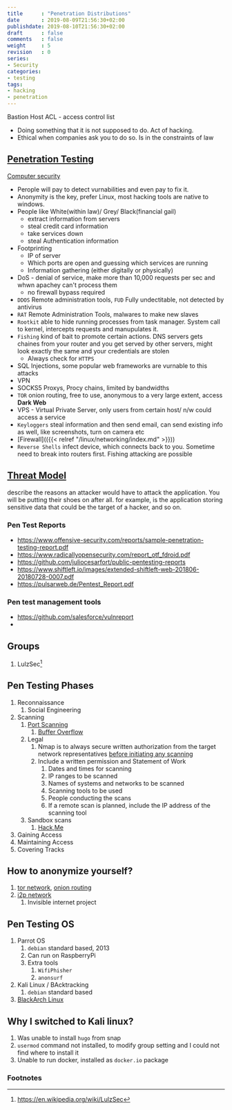 ```yaml
---
title      : "Penetration Distributions"
date       : 2019-08-09T21:56:30+02:00
publishdate: 2019-08-10T21:56:30+02:00
draft      : false
comments   : false
weight     : 5
revision   : 0
series:
- Security
categories:
- testing
tags:
- hacking
- penetration
---
```


Bastion Host
ACL - access control list
<!-- more -->

- Doing something that it is not supposed to do. Act of hacking.
- Ethical when companies ask you to do so. Is in the constraints of law

## [Penetration Testing](https://en.wikipedia.org/wiki/Penetration_test)

[Computer security](https://en.wikipedia.org/wiki/Computer_security)

- Perople will pay to detect vurnabilities and even pay to fix it.
- Anonymity is the key, prefer Linux, most hacking tools are native to windows.
- People like White(within law)/ Grey/ Black(financial gail)
  - extract information from servers
  - steal credit card information
  - take services down
  - steal Authentication information
- Footprinting
  - IP of server
  - Which ports are open and guessing which services are running
  - Information gathering (either digitally or physically)
- DoS - denial of service, make more than 10,000 requests per sec and whwn apachey can't process them
  - no firewall bypass required
- `DDOS` Remote administration tools, `FUD` Fully undectitable, not detected by antivirus
- `RAT` Remote Administration Tools, malwares to make new slaves
- `Rootkit` able to hide running processes from task manager. System call to kernel, intercepts requests and manupulates it.
- `Fishing` kind of bait to promote certain actions. DNS servers gets chaines from your router and you get served by other servers, might look exactly the same and your credentials are stolen
  - Always check for `HTTPS`
- SQL Injections, some popular web frameworks are vurnable to this attacks
- VPN
- SOCKS5 Proxys, Procy chains, limited by bandwidths
- `TOR` onion routing, free to use, anonymous to a very large extent, access **Dark Web**
- VPS - Virtual Private Server, only users from certain host/ n/w could access a service
- `Keyloggers` steal information and then send email, can send existing info as well, like screenshots, turn on camera etc
- [Firewall](({{< relref "/linux/networking/index.md" >}}))
- `Reverse Shells` infect device, which connects back to you. Sometime need to break into routers first. Fishing attacking are possible

## [Threat Model](https://en.wikipedia.org/wiki/Threat_model)

describe the reasons an attacker would have to attack the application. You will be putting their shoes on after all.
for example, is the application storing sensitive data that could be the target of a hacker, and so on.


### Pen Test Reports

* https://www.offensive-security.com/reports/sample-penetration-testing-report.pdf
* https://www.radicallyopensecurity.com/report_otf_fdroid.pdf
* https://github.com/juliocesarfort/public-pentesting-reports
* https://www.shiftleft.io/images/extended-shiftleft-web-201806-20180728-0007.pdf
* https://pulsarweb.de/Pentest_Report.pdf

### Pen test management tools

* https://github.com/salesforce/vulnreport
* 
## Groups

1. LulzSec[^1]

## Pen Testing Phases

1. Reconnaissance
   1. Social Engineering
2. Scanning
   1. [Port Scanning](https://en.wikipedia.org/wiki/Port_scanner)
      1. [Buffer Overflow](https://en.wikipedia.org/wiki/Buffer_overflow)
   2. Legal
      1. Nmap is to always secure written authorization from the target network representatives [before initiating any scanning](https://nmap.org/book/legal-issues.html)
      2. Include a written permission and Statement of Work
         1. Dates and times for scanning
         2. IP ranges to be scanned
         3. Names of systems and networks to be scanned
         4. Scanning tools to be used
         5. People conducting the scans
         6. If a remote scan is planned, include the IP address of the scanning tool
   3. Sandbox scans
      1. [Hack,Me](https://hack.me/)
3. Gaining Access
4. Maintaining Access
5. Covering Tracks



## How to anonymize yourself?

1. [tor network](https://en.wikipedia.org/wiki/Tor_(anonymity_network)), [onion routing](https://en.wikipedia.org/wiki/Onion_routing)
2. [i2p network](https://en.wikipedia.org/wiki/I2P)
   1. Invisible internet project

## Pen Testing OS

1. Parrot OS
   1. `debian` standard based, 2013
   2. Can run on RaspberryPi
   3. Extra tools
      1. `WifiPhisher`
      2. `anonsurf`
2. Kali Linux / BAcktracking
   1. `debian` standard based
3. [BlackArch Linux](https://blackarch.org/)

## Why I switched to Kali linux?

1. Was unable to install `hugo` from snap
2. `usermod` command not installed, to modify group setting and I could not find where to install it
3. Unable to run docker, installed as `docker.io` package


### Footnotes

[^1]: https://en.wikipedia.org/wiki/LulzSec
[^2]: [Picking Locks](https://www.youtube.com/watch?v=rnmcRTnTNC8)
[^3]: [CH 751 most common key](https://www.amazon.com/Southco-CH751-Campers-Cabinets-Locks/dp/B001562UII)
